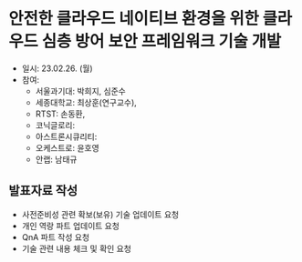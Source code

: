 # 안전한 클라우드 네이티브 환경을 위한 클라우드 심층 방어 보안 프레임워크 기술 개발 
- 일시: 23.02.26. (월)
- 참여:
  - 서울과기대: 박희지, 심준수
  - 세종대학교: 최상훈(연구교수),
  - RTST: 손동환, 
  - 코닉글로리: 
  - 아스트론시큐리티: 
  - 오케스트로: 윤호영
  - 안랩: 남태규

## 발표자료 작성
- 사전준비성 관련 확보(보유) 기술 업데이트 요청
- 개인 역랑 파트 업데이트 요청
- QnA 파트 작성 요청
- 기술 관련 내용 체크 및 확인 요청

